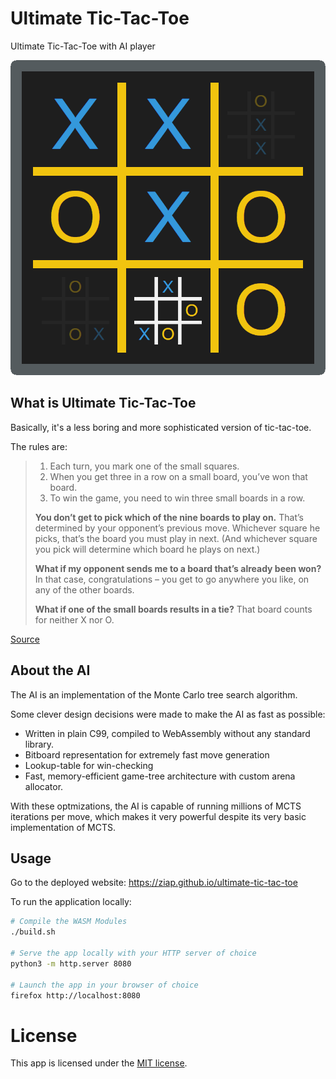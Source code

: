 # Ultimate Tic-Tac-Toe

Ultimate Tic-Tac-Toe with AI player

![](logo.png)

## What is Ultimate Tic-Tac-Toe

Basically, it's a less boring and more sophisticated version of tic-tac-toe.

The rules are:

> 1. Each turn, you mark one of the small squares.
> 2. When you get three in a row on a small board, you’ve won that board.
> 3. To win the game, you need to win three small boards in a row.
>
> **You don’t get to pick which of the nine boards to play on.** That’s
> determined by your opponent’s previous move. Whichever square he picks,
> that’s the board you must play in next. (And whichever square you pick will
> determine which board he plays on next.)
>
> **What if my opponent sends me to a board that’s already been won?** In that
> case, congratulations – you get to go anywhere you like, on any of the other
> boards.
>
> **What if one of the small boards results in a tie?** That board counts for
> neither X nor O.

[Source](https://mathwithbaddrawings.com/2013/06/16/ultimate-tic-tac-toe/)

## About the AI

The AI is an implementation of the Monte Carlo tree search algorithm.

Some clever design decisions were made to make the AI as fast as possible:

- Written in plain C99, compiled to WebAssembly without any standard library.
- Bitboard representation for extremely fast move generation
- Lookup-table for win-checking
- Fast, memory-efficient game-tree architecture with custom arena allocator.

With these optmizations, the AI is capable of running millions of MCTS
iterations per move, which makes it very powerful despite its very basic
implementation of MCTS.

## Usage

Go to the deployed website: <https://ziap.github.io/ultimate-tic-tac-toe>

To run the application locally:

```bash
# Compile the WASM Modules
./build.sh

# Serve the app locally with your HTTP server of choice
python3 -m http.server 8080

# Launch the app in your browser of choice
firefox http://localhost:8080
```

# License

This app is licensed under the [MIT license](LICENSE).
